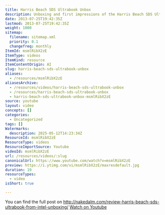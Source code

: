 ```yaml
---
title: Harris Beach SDS Ultrabook Unbox
description: Unboxing and first impressions of the Harris Beach SDS Ultrabook, highlighting design, features, and initial setup. Includes video and detailed review link.
date: 2013-07-25T19:42:35Z
lastmod: 2013-07-25T19:42:35Z
weight: 1000
sitemap:
  filename: sitemap.xml
  priority: 0.1
  changefreq: monthly
ItemId: msmlRibX2zE
ItemType: videos
ItemKind: resource
ItemContentOrigin: AI
slug: harris-beach-sds-ultrabook-unbox
aliases:
  - /resources/msmlRibX2zE
aliasesArchive:
  - /resources/videos/harris-beach-sds-ultrabook-unbox
  - /resources/harris-beach-sds-ultrabook-unbox
  - harris-beach-sds-ultrabook-unbox-msmlRibX2zE
source: youtube
layout: video
concepts: []
categories:
  - Uncategorized
tags: []
Watermarks:
  description: 2025-05-12T14:23:34Z
ResourceId: msmlRibX2zE
ResourceType: videos
ResourceImportSource: Youtube
videoId: msmlRibX2zE
url: /resources/videos/:slug
canonicalUrl: https://www.youtube.com/watch?v=msmlRibX2zE
preview: https://i.ytimg.com/vi/msmlRibX2zE/maxresdefault.jpg
duration: 19
resourceTypes:
  - video
isShort: true

---
```

 You can find the full post on http://nakedalm.com/review-harris-beach-sds-ultrabook-from-intel-unboxing/ 
 [Watch on Youtube](https://www.youtube.com/watch?v=msmlRibX2zE)
